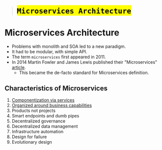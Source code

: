 > # <mark>`Microservices Architecture`</mark>

# Microservices Architecture

-   Problems with monolith and SOA led to a new paradigm.
-   It had to be modular, with simple API.
-   The term `microservices` first appeared in 2011.
-   In 2014 Martin Fowler and James Lewis published their "Microservices" [article](https://martinfowler.com/articles/microservices.html).
    -   This became the de-facto standard for Microservices definition.

## Characteristics of Microservices

1.  [Componentization via services](03A/03A-componentization.md)
1.  [Organized around business capabilities](03B/03B-business-capabilities.md)
1.  Products not projects
1.  Smart endpoints and dumb pipes
1.  Decentralized governance
1.  Decentralized data management
1.  Infrastructure automation
1.  Design for failure
1.  Evolutionary design
